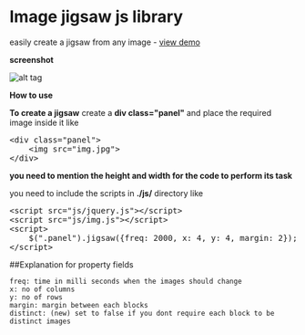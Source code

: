 Image jigsaw js library
================================================
easily create a jigsaw from any image - [view demo](http://minhazav.me/samples/jquery-image-jigsaw/)

**screenshot**

![alt tag](http://minhazav.me/samples/jquery-image-jigsaw/screenshot.png)


**How to use**

**To create a jigsaw**
create a **div class="panel"** and place the required image inside it like
<pre>
&#60div class="panel">
	&#60img src="img.jpg">
&#60/div>
</pre>
**you need to mention the height and width for the code to perform its task**


you need to include the scripts in **./js/** directory like
<pre>
&#60script src="js/jquery.js">&#60/script>
&#60script src="js/img.js">&#60/script>
&#60script>
	$(".panel").jigsaw({freq: 2000, x: 4, y: 4, margin: 2});
&#60/script>
</pre>

##Explanation for property fields
```
freq: time in milli seconds when the images should change
x: no of columns
y: no of rows
margin: margin between each blocks
distinct: (new) set to false if you dont require each block to be distinct images
```


